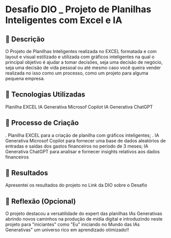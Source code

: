 # Desafio DIO _ Projeto de Planilhas Inteligentes com Excel e IA

## 📒 Descrição
O Projeto de Planilhas Inteligentes realizada no EXCEL formatada e com layout e visual estilizado e utilizada com gráficos inteligentes
na qual o principal objetivo é  ajudar a tomar decisões, seja uma decisão de negócio, seja uma decisão de vida pessoal ou até mesmo caso
você queira vender realizada no isso como um processo, como um projeto para alguma pequena empresa.

## 🤖 Tecnologias Utilizadas
Planilha EXCEL 
IA Generativa Microsof Copilot 
IA Generativa ChatGPT 

## 🧐 Processo de Criação 
.  Planilha EXCEL para a criação de planilha com gráficos inteligentes;
.  IA Generativa Microsof Copilot para fornecer uma base de dados aleatórios de entradas e saídas dos gastos financeiros no período de  3 meses;
IA Generativa ChatGPT para analisar e fornecer insights relativos aos dados financeiros 

## 🚀 Resultados
Apresentei os resultados do projeto no Link da DIO sobre o Desafio 

## 💭 Reflexão (Opcional)
O projeto destacou a versatilidade do expert das planilhas IAs Generativas abrindo novos caminhos na produção de mídia digital e introduzindo neste projeto para "iniciantes" como "Eu"  iniciando no Mundo das IAs Generativas" um universo rico em aprendizado otimizado!!
